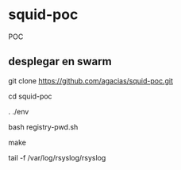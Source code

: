 # squid-poc
POC


## desplegar en swarm

git clone https://github.com/agacias/squid-poc.git

cd squid-poc

. ./env

bash registry-pwd.sh 

make 

tail -f /var/log/rsyslog/rsyslog
